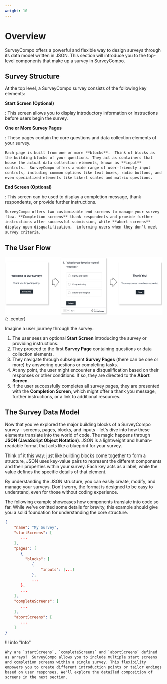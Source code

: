 ```yaml
---
weight: 10
---
```


# Overview

SurveyCompo offers a powerful and flexible way to design surveys through its data model written in JSON. This section will introduce you to the top-level components that make up a survey in SurveyCompo.

## Survey Structure

At the top level, a SurveyCompo survey consists of the following key elements:

**Start Screen (Optional)**

:   This screen allows you to display introductory information or instructions before users begin the survey.

**One or More Survey Pages**

:   These pages contain the core questions and data collection elements of your survey.

    Each page is built from one or more **blocks**.  Think of blocks as the building blocks of your questions. They act as containers that house the actual data collection elements, known as **input** controls.  SurveyCompo offers a wide range of user-friendly input controls, including common options like text boxes, radio buttons, and even specialized elements like Likert scales and matrix questions.


**End Screen (Optional)**

:   This screen can be used to display a completion message, thank respondents, or provide further instructions.

    SurveyCompo offers two customizable end screens to manage your survey flow. **Completion screens** thank respondents and provide further instructions after successful submission, while **abort screens** display upon disqualification,  informing users when they don't meet survey criteria.

## The User Flow

![user-flow](assets/images/user-flow.png){: .center}

Imagine a user journey through the survey:

1. The user sees an optional **Start Screen** introducing the survey or providing instructions.
1. They proceed to the first **Survey Page** containing questions or data collection elements.
1. They navigate through subsequent **Survey Pages** (there can be one or more) by answering questions or completing tasks.
1. At any point, the user might encounter a disqualification based on their responses or other conditions. If so, they are directed to the **Abort Screen**.
1. If the user successfully completes all survey pages, they are presented with the **Completion Screen**, which might offer a thank you message, further instructions, or a link to additional resources.

## The Survey Data Model

Now that you've explored the major building blocks of a SurveyCompo survey - screens, pages, blocks, and inputs - let's dive into how these elements translate into the world of code. The magic happens through **JSON (JavaScript Object Notation)**. JSON is a lightweight and human-readable format that acts like a blueprint for your survey.

Think of it this way: just like building blocks come together to form a structure, JSON uses key-value pairs to represent the different components and their properties within your survey. Each key acts as a label, while the value defines the specific details of that element.

By understanding the JSON structure, you can easily create, modify, and manage your surveys. Don't worry, the format is designed to be easy to understand, even for those without coding experience.

The following example showcases how components translate into code so far. While we've omitted some details for brevity, this example should give you a solid foundation for understanding the core structure.

```json linenums="1"
{
    "name": "My Survey",
    "startScreens": [
       ...
    ],
    "pages": [
       {
         "blocks": [
            {
                "inputs": [...]
            },
            ...
       },
       ...
    ],
    "completeScreens": [
       ...
    ],
    "abortScreens": [
       ...
    ]
}
```

!!! info "Info"

    Why are `startScreens`, `completeScreens` and `abortScreens` defined as arrays?  SurveyCompo allows you to include multiple start screens and completion screens within a single survey. This flexibility empowers you to create different introduction points or tailor endings based on user responses. We'll explore the detailed composition of screens in the next section.
